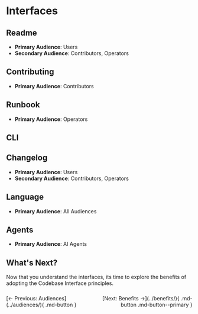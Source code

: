 # Interfaces

## Readme

- **Primary Audience**: Users
- **Secondary Audience**: Contributors, Operators

## Contributing

- **Primary Audience**: Contributors

## Runbook

- **Primary Audience**: Operators

## CLI

## Changelog

- **Primary Audience**: Users
- **Secondary Audience**: Contributors, Operators

## Language

- **Primary Audience**: All Audiences

## Agents

- **Primary Audience**: AI Agents

## What's Next?

Now that you understand the interfaces, its time to explore the benefits of adopting the Codebase Interface principles.

<!-- markdownlint-disable MD033 -->
<div class="navigation-buttons" markdown="1" style="display: grid; grid-template-columns: 1fr 1fr; gap: 1rem; margin-top: 1.5rem;">

<div markdown="1">
[← Previous: Audiences](../audiences/){ .md-button }
</div>

<div markdown="1" style="text-align: right;">
[Next: Benefits →](../benefits/){ .md-button .md-button--primary }
</div>

</div>

<style>
@media (max-width: 768px) {
  .navigation-buttons {
    display: grid !important;
    grid-template-columns: 1fr !important;
    gap: 0.5rem !important;
  }
  .navigation-buttons > div:last-child {
    text-align: left !important;
  }
}
</style>
<!-- markdownlint-enable MD033 -->
